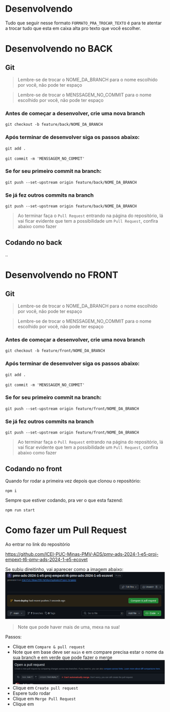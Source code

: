 # Desenvolvendo

Tudo que seguir nesse formato `FORMATO_PRA_TROCAR_TEXTO` é para te atentar a trocar tudo que esta em caixa alta pro texto que você escolher. 


# Desenvolvendo no BACK

## Git

> Lembre-se de trocar o NOME_DA_BRANCH para o nome escolhido por você, não pode ter espaço

> Lembre-se de trocar o MENSSAGEM_NO_COMMIT para o nome escolhido por você, não pode ter espaço

### Antes de começar a desenvolver, crie uma nova branch

```
git checkout -b feature/back/NOME_DA_BRANCH
```

### Após terminar de desenvolver siga os passos abaixo:


```
git add .

git commit -m 'MENSSAGEM_NO_COMMIT'

```

### Se for seu primeiro commit na branch:

```
git push --set-upstream origin feature/back/NOME_DA_BRANCH

```

###  Se já fez outros commits na branch

```
git push --set-upstream origin feature/back/NOME_DA_BRANCH

```


> Ao terminar faça o `Pull Request` entrando na página do repositório, lá vai ficar evidente que tem a possibilidade um `Pull Request`, confira abaixo como fazer

## Codando no back

..

# Desenvolvendo no FRONT

## Git

> Lembre-se de trocar o NOME_DA_BRANCH para o nome escolhido por você, não pode ter espaço

> Lembre-se de trocar o MENSSAGEM_NO_COMMIT para o nome escolhido por você, não pode ter espaço

### Antes de começar a desenvolver, crie uma nova branch

```
git checkout -b feature/front/NOME_DA_BRANCH
```

### Após terminar de desenvolver siga os passos abaixo:


```
git add .

git commit -m 'MENSSAGEM_NO_COMMIT'

```

### Se for seu primeiro commit na branch:

```
git push --set-upstream origin feature/front/NOME_DA_BRANCH

```

###  Se já fez outros commits na branch

```
git push --set-upstream origin feature/front/NOME_DA_BRANCH

```

> Ao terminar faça o `Pull Request` entrando na página do repositório, lá vai ficar evidente que tem a possibilidade um `Pull Request`, confira abaixo como fazer

## Codando no front

Quando for rodar a primeira vez depois que clonou o repositório:

```
npm i

```

Sempre que estiver codando, pra ver o que esta fazend:

```
npm run start

```


# Como fazer um Pull Request
Ao entrar no link do repositório

https://github.com/ICEI-PUC-Minas-PMV-ADS/pmv-ads-2024-1-e5-proj-empext-t6-pmv-ads-2024-1-e5-ecovet

Se subiu direitinho, vai aparecer como a imagem abaixo:
![alt text](./images/image.png)

> Note que pode haver mais de uma, mexa na sua!

Passos:
- Clique em `Compare & pull request` 
- Note que em base deve ser `main` e em compare precisa estar o nome da sua branch e em verde que pode fazer o merge
![alt text](./images/image_merge.png)
- Clique em `Create pull request`
- Espere tudo rodar
- Clique em `Merge Pull Request`
- Clique em